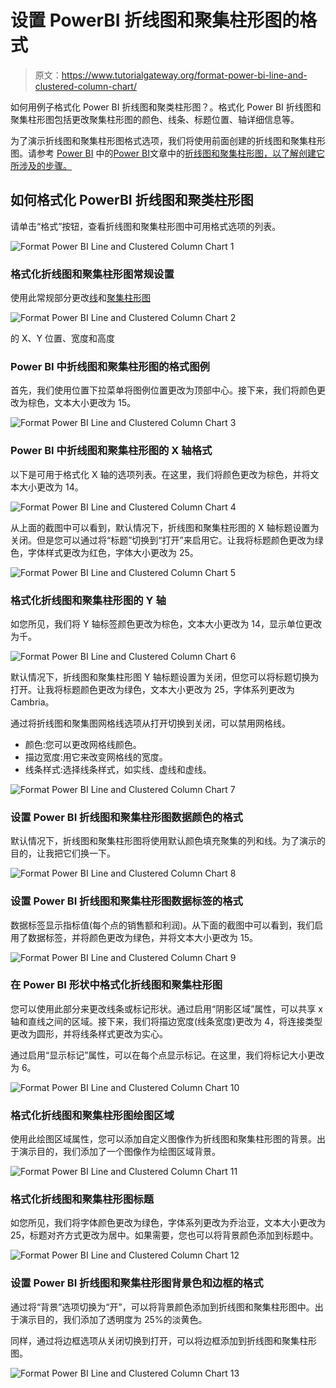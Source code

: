# 设置 PowerBI 折线图和聚集柱形图的格式

> 原文：<https://www.tutorialgateway.org/format-power-bi-line-and-clustered-column-chart/>

如何用例子格式化 Power BI 折线图和聚类柱形图？。格式化 Power BI 折线图和聚集柱形图包括更改聚集柱形图的颜色、线条、标题位置、轴详细信息等。

为了演示折线图和聚集柱形图格式选项，我们将使用前面创建的折线图和聚集柱形图。请参考 [Power BI](https://www.tutorialgateway.org/power-bi-tutorial/) 中的[Power BI](https://www.tutorialgateway.org/line-and-clustered-column-chart-in-power-bi/)文章中的[折线图和聚集柱形图，以了解创建它所涉及的步骤。](https://www.tutorialgateway.org/line-and-clustered-column-chart-in-power-bi/)

## 如何格式化 PowerBI 折线图和聚类柱形图

请单击“格式”按钮，查看折线图和聚集柱形图中可用格式选项的列表。

![Format Power BI Line and Clustered Column Chart 1](img/9d0f149f843631664ce797988b26d1e4.png)

### 格式化折线图和聚集柱形图常规设置

使用此常规部分更改[线](https://www.tutorialgateway.org/create-a-power-bi-line-chart/)和[聚集柱形图](https://www.tutorialgateway.org/clustered-column-chart-in-power-bi/)

![Format Power BI Line and Clustered Column Chart 2](img/a6b9e158019103d40e1b103254bb9a72.png)

的 X、Y 位置、宽度和高度

### Power BI 中折线图和聚集柱形图的格式图例

首先，我们使用位置下拉菜单将图例位置更改为顶部中心。接下来，我们将颜色更改为棕色，文本大小更改为 15。

![Format Power BI Line and Clustered Column Chart 3](img/b8a74bac74ea4f6a69c843f661f4aa27.png)

### Power BI 中折线图和聚集柱形图的 X 轴格式

以下是可用于格式化 X 轴的选项列表。在这里，我们将颜色更改为棕色，并将文本大小更改为 14。

![Format Power BI Line and Clustered Column Chart 4](img/5f5d64912f0a89f862eff2f22ca768aa.png)

从上面的截图中可以看到，默认情况下，折线图和聚集柱形图的 X 轴标题设置为关闭。但是您可以通过将“标题”切换到“打开”来启用它。让我将标题颜色更改为绿色，字体样式更改为红色，字体大小更改为 25。

![Format Power BI Line and Clustered Column Chart 5](img/e7af001929f64014330575460e590cb4.png)

### 格式化折线图和聚集柱形图的 Y 轴

如您所见，我们将 Y 轴标签颜色更改为棕色，文本大小更改为 14，显示单位更改为千。

![Format Power BI Line and Clustered Column Chart 6](img/455dbf8f05bba7486579861f33e03e7c.png)

默认情况下，折线图和聚集柱形图 Y 轴标题设置为关闭，但您可以将标题切换为打开。让我将标题颜色更改为绿色，文本大小更改为 25，字体系列更改为 Cambria。

通过将折线图和聚集图网格线选项从打开切换到关闭，可以禁用网格线。

*   颜色:您可以更改网格线颜色。
*   描边宽度:用它来改变网格线的宽度。
*   线条样式:选择线条样式，如实线、虚线和虚线。

![Format Power BI Line and Clustered Column Chart 7](img/9fc13a06a2f3f9db3388f4fdfd6ad11a.png)

### 设置 Power BI 折线图和聚集柱形图数据颜色的格式

默认情况下，折线图和聚集柱形图将使用默认颜色填充聚集的列和线。为了演示的目的，让我把它们换一下。

![Format Power BI Line and Clustered Column Chart 8](img/5d8be388cfd993c16cfc318abf223360.png)

### 设置 Power BI 折线图和聚集柱形图数据标签的格式

数据标签显示指标值(每个点的销售额和利润)。从下面的截图中可以看到，我们启用了数据标签，并将颜色更改为绿色，并将文本大小更改为 15。

![Format Power BI Line and Clustered Column Chart 9](img/f22afeb63fc152fb45473513199273cb.png)

### 在 Power BI 形状中格式化折线图和聚集柱形图

您可以使用此部分来更改线条或标记形状。通过启用“阴影区域”属性，可以共享 x 轴和直线之间的区域。接下来，我们将描边宽度(线条宽度)更改为 4，将连接类型更改为圆形，并将线条样式更改为实心。

通过启用“显示标记”属性，可以在每个点显示标记。在这里，我们将标记大小更改为 6。

![Format Power BI Line and Clustered Column Chart 10](img/79d89669c228f0012f4212e3a581506f.png)

### 格式化折线图和聚集柱形图绘图区域

使用此绘图区域属性，您可以添加自定义图像作为折线图和聚集柱形图的背景。出于演示目的，我们添加了一个图像作为绘图区域背景。

![Format Power BI Line and Clustered Column Chart 11](img/c6ffebdf24cab5cd55effea80303d7a8.png)

### 格式化折线图和聚集柱形图标题

如您所见，我们将字体颜色更改为绿色，字体系列更改为乔治亚，文本大小更改为 25，标题对齐方式更改为居中。如果需要，您也可以将背景颜色添加到标题中。

![Format Power BI Line and Clustered Column Chart 12](img/2d786900acce99ebce75d45e243e6879.png)

### 设置 Power BI 折线图和聚集柱形图背景色和边框的格式

通过将“背景”选项切换为“开”，可以将背景颜色添加到折线图和聚集柱形图中。出于演示目的，我们添加了透明度为 25%的淡黄色。

同样，通过将边框选项从关闭切换到打开，可以将边框添加到折线图和聚集柱形图。

![Format Power BI Line and Clustered Column Chart 13](img/3981d2c05fd192e80e6635088b75ca96.png)